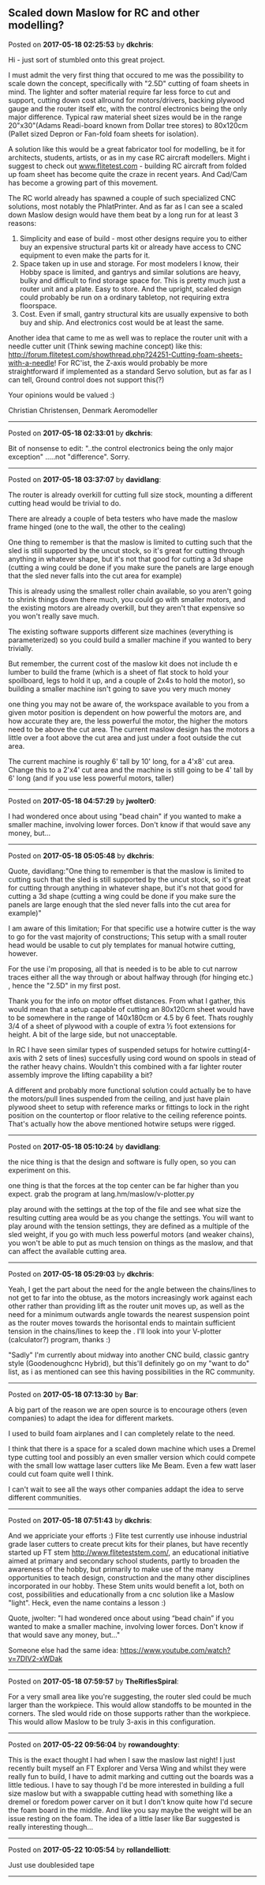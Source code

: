 ## Scaled down Maslow for RC and other modelling?
Posted on **2017-05-18 02:25:53** by **dkchris**:

Hi - just sort of stumbled onto this great project.

I must admit the very first thing that occured to me was the possibility to scale down the concept, specifically with "2.5D" cutting of foam sheets in mind. The lighter and softer material require far less force to cut and support, cutting down cost allround for motors/drivers, backing plywood gauge and the router itself etc, with the control electronics being the only major difference. Typical raw material sheet sizes would be in the range 20"x30"(Adams Readi-board known from Dollar tree stores) to 80x120cm (Pallet sized Depron or Fan-fold foam sheets for isolation).

A solution like this would be a great fabricator tool for modelling, be it for architects, students, artists, or as in my case RC aircraft modellers. Might i suggest to check out www.flitetest.com - building RC aircraft from folded up foam sheet has become quite the craze in recent years. And Cad/Cam has become a growing part of this movement.

The RC world already has spawned a couple of such specialized CNC solutions, most notably the PhlatPrinter. And  as far as I can see a scaled down Maslow design would have them beat by a long run for at least 3 reasons:
1) Simplicity and ease of build - most other designs require you to either buy an expensive structural parts kit or already have access to CNC equipment to even make the parts for it.
2) Space taken up in use and storage. For most modelers I know, their Hobby space is limited, and gantrys and similar solutions are heavy, bulky  and difficult to find storage space for. This is pretty much just a router unit and a plate. Easy to store. And the upright, scaled design could probably be run on a ordinary tabletop, not requiring extra floorspace.
3) Cost. Even if small, gantry structural kits are usually expensive to both buy and ship. And electronics cost would be at least the same.

Another idea that came to me as well was to replace the router unit with a needle cutter unit (Think sewing machine concept) like this: http://forum.flitetest.com/showthread.php?24251-Cutting-foam-sheets-with-a-needle!
For RC'ist, the Z-axis would probably be more straightforward if implemented as a standard Servo solution, but as far as I can tell, Ground control does not support this(?)

Your opinions would be valued :)

Christian Christensen, Denmark
Aeromodeller

---

Posted on **2017-05-18 02:33:01** by **dkchris**:

Bit of nonsense to edit: "..the control electronics being the only major exception" .....not "difference". Sorry.

---

Posted on **2017-05-18 03:37:07** by **davidlang**:

The router is already overkill for cutting full size stock, mounting a different cutting head would be trivial to do.

There are already a couple of beta testers who have made the maslow frame hinged (one to the wall, the other to the cealing)

One thing to remember is that the maslow is limited to cutting such that the sled is still supported by the uncut stock, so it's great for cutting through anything in whatever shape, but it's not that good for cutting a 3d shape (cutting a wing could be done if you make sure the panels are large enough that the sled never falls into the cut area for example)

This is already using the smallest roller chain available, so you aren't going to shrink things down there much, you could go with smaller motors, and the existing motors are already overkill, but they aren't that expensive so you won't really save much.

The existing software supports different size machines (everything is parameterized) so you could build a smaller machine if you wanted to bery trivially.

But remember, the current cost of the maslow kit does not include th e lumber to build the frame (which is a sheet of flat stock to hold your spoilboard, legs to hold it up, and a couple of 2x4s to hold the motor), so building a smaller machine isn't going to save you very much money

one thing you may not be aware of, the workspace available to you from a given motor position is dependent on how powerful the motors are, and how accurate they are, the less powerful the motor, the higher the motors need to be above the cut area. The current maslow design has the motors a little over a foot above the cut area and just under a foot outside the cut area.

The current machine is roughly 6' tall by 10' long, for a 4'x8' cut area. Change this to a 2'x4' cut area and the machine is still going to be 4' tall by 6' long (and if you use less powerful motors, taller)

---

Posted on **2017-05-18 04:57:29** by **jwolter0**:

I had wondered once about using "bead chain" if you wanted to make a smaller machine, involving lower forces.  Don't know if that would save any money, but...

---

Posted on **2017-05-18 05:05:48** by **dkchris**:

Quote, davidlang:"One thing to remember is that the maslow is limited to cutting such that the sled is still supported by the uncut stock, so it's great for cutting through anything in whatever shape, but it's not that good for cutting a 3d shape (cutting a wing could be done if you make sure the panels are large enough that the sled never falls into the cut area for example)"

I am aware of this limitation; For that specific use a hotwire cutter is the way to go for the vast majority of constructions; This setup with a small router head would be usable to cut ply templates for manual hotwire cutting, however.

For the use i'm proposing, all that is needed is to be able to cut narrow traces either all the way through or about halfway through (for hinging etc.) , hence the "2.5D"  in my first post.

Thank you for the info on motor offset distances. From what I gather, this would mean that a setup capable of cutting an 80x120cm sheet would have to be somewhere in the range of 140x180cm or 4.5 by 6 feet. Thats roughly 3/4 of a sheet of plywood with a couple of extra ½ foot  extensions for  height. A bit of  the large side, but not unacceptable.

In RC I have seen similar types of suspended setups for hotwire cutting(4-axis with 2 sets of lines) succesfully using cord wound on spools in stead of the rather heavy chains. Wouldn't this combined with a far lighter router assembly improve the lifting capability a bit?

A different and probably more functional solution could actually be to have the motors/pull lines suspended from the ceiling, and just have plain plywood sheet to setup with reference marks or fittings to lock in the right position on the countertop or floor relative to the ceiling reference points. That's actually how the above mentioned hotwire setups were rigged.

---

Posted on **2017-05-18 05:10:24** by **davidlang**:

the nice thing is that the design and software is fully open, so you can experiment on this.

one thing is that the forces at the top center can be far higher than you expect. grab the program at lang.hm/maslow/v-plotter.py

play around with the settings at the top of the file and see what size the resulting cutting area would be as you change the settings. You will want to play around with the tension settings, they are defined as a multiple of the sled weight, if you go with much less powerful motors (and weaker chains), you won't be able to put as much tension on things as the maslow, and that can affect the available cutting area.

---

Posted on **2017-05-18 05:29:03** by **dkchris**:

Yeah, I get the part about the need for the angle between the chains/lines to not get to far into the obtuse, as the motors increasingly work against each other rather than providing lift as the router unit moves up, as well as the need for a minimum outwards angle towards the nearest suspension point as the router moves towards the horisontal ends to maintain sufficient tension in the chains/lines to keep the .
I'll look into your V-plotter (calculator?) program, thanks  :)

"Sadly" I'm currently about midway into another CNC build, classic gantry style (Goodenoughcnc Hybrid), but this'll definitely go on my "want to do" list, as i as mentioned can see this having possibilities in the RC community.

---

Posted on **2017-05-18 07:13:30** by **Bar**:

A big part of the reason we are open source is to encourage others (even companies) to adapt the idea for different markets. 

I used to build foam airplanes and I can completely relate to the need.

I think that there is a space for a scaled down machine which uses a Dremel type cutting tool and possibly an even smaller version which could compete with the small low wattage laser cutters like Me Beam. Even a few watt laser could cut foam quite well I think.

I can't wait to see all the ways other companies addapt the idea to serve different communities.

---

Posted on **2017-05-18 07:51:43** by **dkchris**:

And we appriciate your efforts :)
Flite test currently use inhouse industrial grade laser cutters to create precut kits for their planes, but have recently started up FT stem http://www.fliteteststem.com/, an educational initiative aimed at primary and secondary school students, partly to broaden the awareness of the hobby, but primarily to make use of the many opportunities to teach design, construction and the many other disciplines incorporated in our hobby.
These Stem units would benefit a lot, both on cost, possibilities and educationally from a cnc solution like a Maslow "light". Heck, even the name contains a lesson :)

Quote, jwolter: "I had wondered once about using “bead chain” if you wanted to make a smaller machine, involving lower forces. Don't know if that would save any money, but…"

Someone else had the same idea:
https://www.youtube.com/watch?v=7DIV2-xWDak

---

Posted on **2017-05-18 07:59:57** by **TheRiflesSpiral**:

For a very small area like you're suggesting, the router sled could be much larger than the workpiece. This would allow standoffs to be mounted in the corners. The sled would ride on those supports rather than the workpiece. This would allow Maslow to be truly 3-axis in this configuration.

---

Posted on **2017-05-22 09:56:04** by **rowandoughty**:

This is the exact thought I had when I saw the maslow last night! I just recently built myself an FT Explorer and Versa Wing and whilst they were really fun to build, I have to admit marking and cutting out the boards was a little tedious. I have to say though I'd be more interested in building a full size maslow but with a swappable cutting head with something like a dremel or foredom power carver on it but I don't know quite how I'd secure the foam board in the middle. And like you say maybe the weight will be an issue resting on the foam. The idea of a little laser like Bar suggested is really interesting though...

---

Posted on **2017-05-22 10:05:54** by **rollandelliott**:

Just use doublesided tape

---

